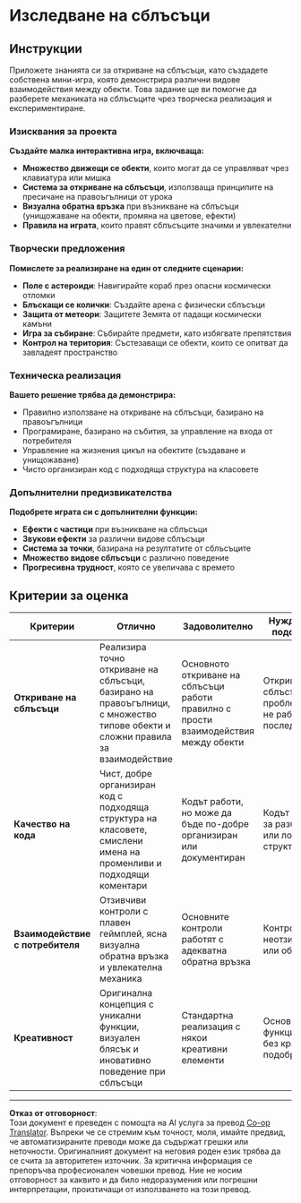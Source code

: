 <!--
CO_OP_TRANSLATOR_METADATA:
{
  "original_hash": "124efddbb65166cddb38075ad6dae324",
  "translation_date": "2025-10-24T22:56:21+00:00",
  "source_file": "6-space-game/4-collision-detection/assignment.md",
  "language_code": "bg"
}
-->
# Изследване на сблъсъци

## Инструкции

Приложете знанията си за откриване на сблъсъци, като създадете собствена мини-игра, която демонстрира различни видове взаимодействия между обекти. Това задание ще ви помогне да разберете механиката на сблъсъците чрез творческа реализация и експериментиране.

### Изисквания за проекта

**Създайте малка интерактивна игра, включваща:**
- **Множество движещи се обекти**, които могат да се управляват чрез клавиатура или мишка
- **Система за откриване на сблъсъци**, използваща принципите на пресичане на правоъгълници от урока
- **Визуална обратна връзка** при възникване на сблъсъци (унищожаване на обекти, промяна на цветове, ефекти)
- **Правила на играта**, които правят сблъсъците значими и увлекателни

### Творчески предложения

**Помислете за реализиране на един от следните сценарии:**
- **Поле с астероиди**: Навигирайте кораб през опасни космически отломки
- **Блъскащи се колички**: Създайте арена с физически сблъсъци
- **Защита от метеори**: Защитете Земята от падащи космически камъни
- **Игра за събиране**: Събирайте предмети, като избягвате препятствия
- **Контрол на територия**: Състезаващи се обекти, които се опитват да завладеят пространство

### Техническа реализация

**Вашето решение трябва да демонстрира:**
- Правилно използване на откриване на сблъсъци, базирано на правоъгълници
- Програмиране, базирано на събития, за управление на входа от потребителя
- Управление на жизнения цикъл на обектите (създаване и унищожаване)
- Чисто организиран код с подходяща структура на класовете

### Допълнителни предизвикателства

**Подобрете играта си с допълнителни функции:**
- **Ефекти с частици** при възникване на сблъсъци
- **Звукови ефекти** за различни видове сблъсъци
- **Система за точки**, базирана на резултатите от сблъсъците
- **Множество видове сблъсъци** с различно поведение
- **Прогресивна трудност**, която се увеличава с времето

## Критерии за оценка

| Критерии | Отлично | Задоволително | Нуждае се от подобрение |
|----------|---------|---------------|-------------------------|
| **Откриване на сблъсъци** | Реализира точно откриване на сблъсъци, базирано на правоъгълници, с множество типове обекти и сложни правила за взаимодействие | Основното откриване на сблъсъци работи правилно с прости взаимодействия между обекти | Откриването на сблъсъци има проблеми или не работи последователно |
| **Качество на кода** | Чист, добре организиран код с подходяща структура на класовете, смислени имена на променливи и подходящи коментари | Кодът работи, но може да бъде по-добре организиран или документиран | Кодът е труден за разбиране или лошо структуриран |
| **Взаимодействие с потребителя** | Отзивчиви контроли с плавен геймплей, ясна визуална обратна връзка и увлекателна механика | Основните контроли работят с адекватна обратна връзка | Контролите са неотзивчиви или объркващи |
| **Креативност** | Оригинална концепция с уникални функции, визуален блясък и иновативно поведение при сблъсъци | Стандартна реализация с някои креативни елементи | Основна функционалност без креативни подобрения |

---

**Отказ от отговорност**:  
Този документ е преведен с помощта на AI услуга за превод [Co-op Translator](https://github.com/Azure/co-op-translator). Въпреки че се стремим към точност, моля, имайте предвид, че автоматизираните преводи може да съдържат грешки или неточности. Оригиналният документ на неговия роден език трябва да се счита за авторитетен източник. За критична информация се препоръчва професионален човешки превод. Ние не носим отговорност за каквито и да било недоразумения или погрешни интерпретации, произтичащи от използването на този превод.